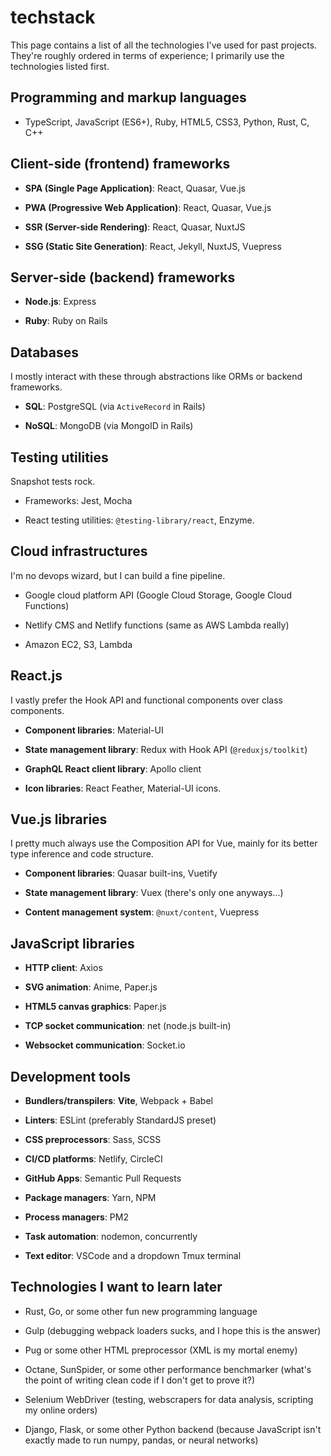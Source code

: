 # techstack


This page contains a list of all the technologies I've used for past projects.
They're roughly ordered in terms of experience; I primarily use the technologies
listed first.

## Programming and markup languages

- TypeScript, JavaScript (ES6+), Ruby, HTML5, CSS3, Python, Rust, C, C++

## Client-side (frontend) frameworks

- **SPA (Single Page Application)**: React, Quasar, Vue.js

- **PWA (Progressive Web Application)**: React, Quasar, Vue.js

- **SSR (Server-side Rendering)**: React, Quasar, NuxtJS

- **SSG (Static Site Generation)**: React, Jekyll, NuxtJS, Vuepress

## Server-side (backend) frameworks

- **Node.js**: Express

- **Ruby**: Ruby on Rails

## Databases

I mostly interact with these through abstractions like ORMs or backend
frameworks.

- **SQL**: PostgreSQL (via `ActiveRecord` in Rails)

- **NoSQL**: MongoDB (via MongoID in Rails)

## Testing utilities

Snapshot tests rock.

- Frameworks: Jest, Mocha

- React testing utilities: `@testing-library/react`, Enzyme.

## Cloud infrastructures

I'm no devops wizard, but I can build a fine pipeline.

- Google cloud platform API (Google Cloud Storage, Google Cloud Functions)

- Netlify CMS and Netlify functions (same as AWS Lambda really)

- Amazon EC2, S3, Lambda

## React.js

I vastly prefer the Hook API and functional components over class components.

- **Component libraries**: Material-UI

- **State management library**: Redux with Hook API (`@reduxjs/toolkit`)

- **GraphQL React client library**: Apollo client

- **Icon libraries**: React Feather, Material-UI icons.

## Vue.js libraries

I pretty much always use the Composition API for Vue, mainly for its better
type inference and code structure.

- **Component libraries**: Quasar built-ins, Vuetify

- **State management library**: Vuex (there's only one anyways...)

- **Content management system**: `@nuxt/content`, Vuepress


## JavaScript libraries

- **HTTP client**: Axios

- **SVG animation**: Anime, Paper.js

- **HTML5 canvas graphics**: Paper.js

- **TCP socket communication**: net (node.js built-in)

- **Websocket communication**: Socket.io


## Development tools

- **Bundlers/transpilers**: **Vite**, Webpack + Babel

- **Linters**: ESLint (preferably StandardJS preset)

- **CSS preprocessors**: Sass, SCSS

- **CI/CD platforms**: Netlify, CircleCI

- **GitHub Apps**: Semantic Pull Requests

- **Package managers**: Yarn, NPM

- **Process managers**: PM2

- **Task automation**: nodemon, concurrently

- **Text editor**: VSCode and a dropdown Tmux terminal


## Technologies I want to learn later

- Rust, Go, or some other fun new programming language

- Gulp (debugging webpack loaders sucks, and I hope this is the answer)

- Pug or some other HTML preprocessor (XML is my mortal enemy)

- Octane, SunSpider, or some other performance benchmarker (what's the point of writing clean code if I don't get to prove it?)

- Selenium WebDriver (testing, webscrapers for data analysis, scripting my online orders)

- Django, Flask, or some other Python backend (because JavaScript isn't exactly made to run numpy, pandas, or neural networks)

